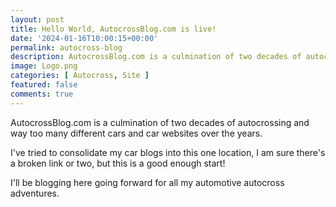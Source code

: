 ```yaml
---
layout: post
title: Hello World, AutocrossBlog.com is live!
date: '2024-01-16T10:00:15+00:00'
permalink: autocross-blog
description: AutocrossBlog.com is a culmination of two decades of autocrossing and way too many different cars and car websites over the years.
image: Logo.png
categories: [ Autocross, Site ]
featured: false
comments: true
---
```

AutocrossBlog.com is a culmination of two decades of autocrossing and way too many different cars and car websites over the years.

I've tried to consolidate my car blogs into this one location, I am sure there's a broken link or two, but this is a good enough start!

I'll be blogging here going forward for all my automotive autocross adventures. 

